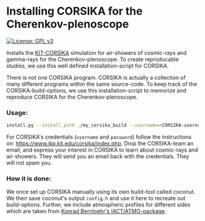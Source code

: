 # Installing CORSIKA for the Cherenkov-plenoscope

[![License: GPL v3](https://img.shields.io/badge/License-GPL%20v3-blue.svg)](https://www.gnu.org/licenses/gpl-3.0)

Installs the [KIT-CORSIKA](https://www.ikp.kit.edu/corsika/) simulation for air-showers of cosmic-rays and gamma-rays for the Cherenkov-plenoscope. To create reproducable studies, we use this well defined installation-script for CORSIKA.

There is not one CORSIKA program. CORSIKA is actually a collection of many different programs within the same source-code. To keep track of the CORSIKA-build-options, we use this installation-script to memorize and reproduce CORSIKA for the Cherenkov-plenoscope.

### Usage:
```bash
install.py --install_path ./my_corsika_build --username=<CORSIKA-username> --password=<CORSIKA-password>
```

For CORSIKA's credentials (`username` and `password`) follow the instructions on: https://www.ikp.kit.edu/corsika/index.php. Drop the CORSIKA-team an email, and express your interest in CORSIKA to learn about cosmic-rays and air-showers. They will send you an email back with the credentials. They will not spam you.

### How it is done:
We once set up CORSIKA manually using its own build-tool called coconut. We then save coconut's output ```config.h``` and use it here to recreate out build-options.
Further, we include atmospheric profiles for different sides which are taken from [Konrad Bernloehr's IACT/ATMO-package](https://www.mpi-hd.mpg.de/hfm/~bernlohr/iact-atmo/).
